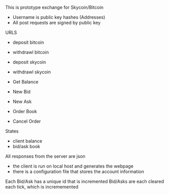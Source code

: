 

This is prototype exchange for Skycoin/Bitcoin

- Username is public key hashes (Addresses)
- All post requests are signed by public key

URLS
- deposit bitcoin
- withdrawl bitcoin
- deposit skycoin
- withdrawl skycoin

- Get Balance
- New Bid
- New Ask
- Order Book
- Cancel Order

States
- client balance
- bid/ask book

All responses from the server are json
- the client is run on local host and generates the webpage
- there is a configuration file that stores the account information

Each Bid/Ask has a unique id that is incremented
Bid/Asks are each cleared each tick, which is incrememented